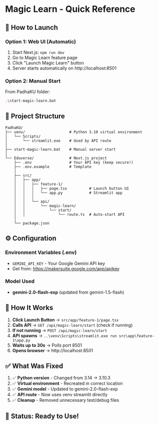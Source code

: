 # Magic Learn - Quick Reference

## 🚀 How to Launch

### Option 1: Web UI (Automatic)
1. Start Next.js: `npm run dev`
2. Go to Magic Learn feature page
3. Click "Launch Magic Learn" button
4. Server starts automatically on http://localhost:8501

### Option 2: Manual Start
From PadhaKU folder:
```bash
.\start-magic-learn.bat
```

## 📁 Project Structure
```
PadhaKU/
├── venv/                    # Python 3.10 virtual environment
│   └── Scripts/
│       └── streamlit.exe    # Used by API route
│
├── start-magic-learn.bat    # Manual server start
│
└── Eduverse/                # Next.js project
    ├── .env                 # Your API key (keep secure!)
    ├── .env.example         # Template
    │
    ├── src/
    │   ├── app/
    │   │   ├── feature-1/
    │   │   │   ├── page.tsx          # Launch button UI
    │   │   │   └── app.py            # Streamlit app
    │   │   │
    │   │   └── api/
    │   │       └── magic-learn/
    │   │           └── start/
    │   │               └── route.ts  # Auto-start API
    │
    └── package.json
```

## ⚙️ Configuration

### Environment Variables (.env)
- `GEMINI_API_KEY` - Your Google Gemini API key
- Get from: https://makersuite.google.com/app/apikey

### Model Used
- **gemini-2.0-flash-exp** (updated from gemini-1.5-flash)

## 🔧 How It Works

1. **Click Launch Button** → `src/app/feature-1/page.tsx`
2. **Calls API** → `GET /api/magic-learn/start` (check if running)
3. **If not running** → `POST /api/magic-learn/start`
4. **API spawns** → `..\venv\Scripts\streamlit.exe run src\app\feature-1\app.py`
5. **Waits up to 30s** → Polls port 8501
6. **Opens browser** → http://localhost:8501

## ✅ What Was Fixed

1. ✅ **Python version** - Changed from 3.14 → 3.10.3
2. ✅ **Virtual environment** - Recreated in correct location
3. ✅ **Gemini model** - Updated to gemini-2.0-flash-exp
4. ✅ **API route** - Now uses venv streamlit directly
5. ✅ **Cleanup** - Removed unnecessary test/debug files

## 🎯 Status: Ready to Use!
